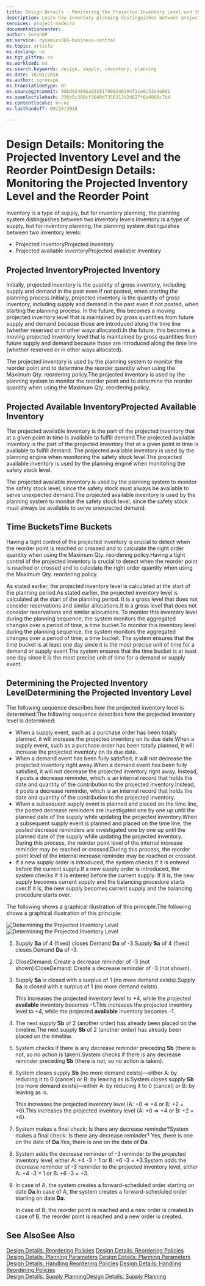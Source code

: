 ```yaml
---
title: Design Details - Monitoring the Projected Inventory Level and the Reorder Point | Microsoft Docs
description: Learn how inventory planning distinguishes between projected inventory and projected available inventory levels.
services: project-madeira
documentationcenter: 
author: SorenGP
ms.service: dynamics365-business-central
ms.topic: article
ms.devlang: na
ms.tgt_pltfrm: na
ms.workload: na
ms.search.keywords: design, supply, inventory, planning
ms.date: 10/01/2018
ms.author: sgroespe
ms.translationtype: HT
ms.sourcegitcommit: 9dbd92409ba02281f008246194f3ce0c53e4e001
ms.openlocfilehash: 336b5c300cf3640d7356313d2d627f6b4008c7b4
ms.contentlocale: en-nz
ms.lasthandoff: 09/28/2018

---
```

# <a name="design-details-monitoring-the-projected-inventory-level-and-the-reorder-point"></a><span data-ttu-id="afcc4-103">Design Details: Monitoring the Projected Inventory Level and the Reorder Point</span><span class="sxs-lookup"><span data-stu-id="afcc4-103">Design Details: Monitoring the Projected Inventory Level and the Reorder Point</span></span>
<span data-ttu-id="afcc4-104">Inventory is a type of supply, but for inventory planning, the planning system distinguishes between two inventory levels:</span><span class="sxs-lookup"><span data-stu-id="afcc4-104">Inventory is a type of supply, but for inventory planning, the planning system distinguishes between two inventory levels:</span></span>  

* <span data-ttu-id="afcc4-105">Projected inventory</span><span class="sxs-lookup"><span data-stu-id="afcc4-105">Projected inventory</span></span>  
* <span data-ttu-id="afcc4-106">Projected available inventory</span><span class="sxs-lookup"><span data-stu-id="afcc4-106">Projected available inventory</span></span>  

## <a name="projected-inventory"></a><span data-ttu-id="afcc4-107">Projected Inventory</span><span class="sxs-lookup"><span data-stu-id="afcc4-107">Projected Inventory</span></span>  
<span data-ttu-id="afcc4-108">Initially, projected inventory is the quantity of gross inventory, including supply and demand in the past even if not posted, when starting the planning process.</span><span class="sxs-lookup"><span data-stu-id="afcc4-108">Initially, projected inventory is the quantity of gross inventory, including supply and demand in the past even if not posted, when starting the planning process.</span></span> <span data-ttu-id="afcc4-109">In the future, this becomes a moving projected inventory level that is maintained by gross quantities from future supply and demand because those are introduced along the time line (whether reserved or in other ways allocated).</span><span class="sxs-lookup"><span data-stu-id="afcc4-109">In the future, this becomes a moving projected inventory level that is maintained by gross quantities from future supply and demand because those are introduced along the time line (whether reserved or in other ways allocated).</span></span>  

<span data-ttu-id="afcc4-110">The projected inventory is used by the planning system to monitor the reorder point and to determine the reorder quantity when using the Maximum Qty. reordering policy.</span><span class="sxs-lookup"><span data-stu-id="afcc4-110">The projected inventory is used by the planning system to monitor the reorder point and to determine the reorder quantity when using the Maximum Qty. reordering policy.</span></span>  

## <a name="projected-available-inventory"></a><span data-ttu-id="afcc4-111">Projected Available Inventory</span><span class="sxs-lookup"><span data-stu-id="afcc4-111">Projected Available Inventory</span></span>  
<span data-ttu-id="afcc4-112">The projected available inventory is the part of the projected inventory that at a given point in time is available to fulfill demand.</span><span class="sxs-lookup"><span data-stu-id="afcc4-112">The projected available inventory is the part of the projected inventory that at a given point in time is available to fulfill demand.</span></span> <span data-ttu-id="afcc4-113">The projected available inventory is used by the planning engine when monitoring the safety stock level.</span><span class="sxs-lookup"><span data-stu-id="afcc4-113">The projected available inventory is used by the planning engine when monitoring the safety stock level.</span></span>  

<span data-ttu-id="afcc4-114">The projected available inventory is used by the planning system to monitor the safety stock level, since the safety stock must always be available to serve unexpected demand.</span><span class="sxs-lookup"><span data-stu-id="afcc4-114">The projected available inventory is used by the planning system to monitor the safety stock level, since the safety stock must always be available to serve unexpected demand.</span></span>  

## <a name="time-buckets"></a><span data-ttu-id="afcc4-115">Time Buckets</span><span class="sxs-lookup"><span data-stu-id="afcc4-115">Time Buckets</span></span>  
<span data-ttu-id="afcc4-116">Having a tight control of the projected inventory is crucial to detect when the reorder point is reached or crossed and to calculate the right order quantity when using the Maximum Qty. reordering policy.</span><span class="sxs-lookup"><span data-stu-id="afcc4-116">Having a tight control of the projected inventory is crucial to detect when the reorder point is reached or crossed and to calculate the right order quantity when using the Maximum Qty. reordering policy.</span></span>  

<span data-ttu-id="afcc4-117">As stated earlier, the projected inventory level is calculated at the start of the planning period.</span><span class="sxs-lookup"><span data-stu-id="afcc4-117">As stated earlier, the projected inventory level is calculated at the start of the planning period.</span></span> <span data-ttu-id="afcc4-118">It is a gross level that does not consider reservations and similar allocations.</span><span class="sxs-lookup"><span data-stu-id="afcc4-118">It is a gross level that does not consider reservations and similar allocations.</span></span> <span data-ttu-id="afcc4-119">To monitor this inventory level during the planning sequence, the system monitors the aggregated changes over a period of time, a time bucket.</span><span class="sxs-lookup"><span data-stu-id="afcc4-119">To monitor this inventory level during the planning sequence, the system monitors the aggregated changes over a period of time, a time bucket.</span></span> <span data-ttu-id="afcc4-120">The system ensures that the time bucket is at least one day since it is the most precise unit of time for a demand or supply event.</span><span class="sxs-lookup"><span data-stu-id="afcc4-120">The system ensures that the time bucket is at least one day since it is the most precise unit of time for a demand or supply event.</span></span>  

## <a name="determining-the-projected-inventory-level"></a><span data-ttu-id="afcc4-121">Determining the Projected Inventory Level</span><span class="sxs-lookup"><span data-stu-id="afcc4-121">Determining the Projected Inventory Level</span></span>  
<span data-ttu-id="afcc4-122">The following sequence describes how the projected inventory level is determined:</span><span class="sxs-lookup"><span data-stu-id="afcc4-122">The following sequence describes how the projected inventory level is determined:</span></span>  

* <span data-ttu-id="afcc4-123">When a supply event, such as a purchase order has been totally planned, it will increase the projected inventory on its due date.</span><span class="sxs-lookup"><span data-stu-id="afcc4-123">When a supply event, such as a purchase order has been totally planned, it will increase the projected inventory on its due date.</span></span>  
* <span data-ttu-id="afcc4-124">When a demand event has been fully satisfied, it will not decrease the projected inventory right away.</span><span class="sxs-lookup"><span data-stu-id="afcc4-124">When a demand event has been fully satisfied, it will not decrease the projected inventory right away.</span></span> <span data-ttu-id="afcc4-125">Instead, it posts a decrease reminder, which is an internal record that holds the date and quantity of the contribution to the projected inventory.</span><span class="sxs-lookup"><span data-stu-id="afcc4-125">Instead, it posts a decrease reminder, which is an internal record that holds the date and quantity of the contribution to the projected inventory.</span></span>  
* <span data-ttu-id="afcc4-126">When a subsequent supply event is planned and placed on the time line, the posted decrease reminders are investigated one by one up until the planned date of the supply while updating the projected inventory.</span><span class="sxs-lookup"><span data-stu-id="afcc4-126">When a subsequent supply event is planned and placed on the time line, the posted decrease reminders are investigated one by one up until the planned date of the supply while updating the projected inventory.</span></span> <span data-ttu-id="afcc4-127">During this process, the reorder point level of the internal increase reminder may be reached or crossed.</span><span class="sxs-lookup"><span data-stu-id="afcc4-127">During this process, the reorder point level of the internal increase reminder may be reached or crossed.</span></span>  
* <span data-ttu-id="afcc4-128">If a new supply order is introduced, the system checks if it is entered before the current supply.</span><span class="sxs-lookup"><span data-stu-id="afcc4-128">If a new supply order is introduced, the system checks if it is entered before the current supply.</span></span> <span data-ttu-id="afcc4-129">If it is, the new supply becomes current supply and the balancing procedure starts over.</span><span class="sxs-lookup"><span data-stu-id="afcc4-129">If it is, the new supply becomes current supply and the balancing procedure starts over.</span></span>  

<span data-ttu-id="afcc4-130">The following shows a graphical illustration of this principle:</span><span class="sxs-lookup"><span data-stu-id="afcc4-130">The following shows a graphical illustration of this principle:</span></span>  

<span data-ttu-id="afcc4-131">![Determining the Projected Inventory Level](media/nav_app_supply_planning_2_projected_inventory.png "Determining the Projected Inventory Level")</span><span class="sxs-lookup"><span data-stu-id="afcc4-131">![Determining the Projected Inventory Level](media/nav_app_supply_planning_2_projected_inventory.png "Determining the Projected Inventory Level")</span></span>  

1. <span data-ttu-id="afcc4-132">Supply **Sa** of 4 (fixed) closes Demand **Da** of -3.</span><span class="sxs-lookup"><span data-stu-id="afcc4-132">Supply **Sa** of 4 (fixed) closes Demand **Da** of -3.</span></span>  
2. <span data-ttu-id="afcc4-133">CloseDemand: Create a decrease reminder of -3 (not shown).</span><span class="sxs-lookup"><span data-stu-id="afcc4-133">CloseDemand: Create a decrease reminder of -3 (not shown).</span></span>  
3. <span data-ttu-id="afcc4-134">Supply **Sa** is closed with a surplus of 1 (no more demand exists).</span><span class="sxs-lookup"><span data-stu-id="afcc4-134">Supply **Sa** is closed with a surplus of 1 (no more demand exists).</span></span>  

     <span data-ttu-id="afcc4-135">This increases the projected inventory level to +4, while the projected **available** inventory becomes -1.</span><span class="sxs-lookup"><span data-stu-id="afcc4-135">This increases the projected inventory level to +4, while the projected **available** inventory becomes -1.</span></span>  

4. <span data-ttu-id="afcc4-136">The next supply **Sb** of 2 (another order) has already been placed on the timeline.</span><span class="sxs-lookup"><span data-stu-id="afcc4-136">The next supply **Sb** of 2 (another order) has already been placed on the timeline.</span></span>  
5. <span data-ttu-id="afcc4-137">System checks if there is any decrease reminder preceding **Sb** (there is not, so no action is taken).</span><span class="sxs-lookup"><span data-stu-id="afcc4-137">System checks if there is any decrease reminder preceding **Sb** (there is not, so no action is taken).</span></span>  
6. <span data-ttu-id="afcc4-138">System closes supply **Sb** (no more demand exists)—either A: by reducing it to 0 (cancel) or B: by leaving as is.</span><span class="sxs-lookup"><span data-stu-id="afcc4-138">System closes supply **Sb** (no more demand exists)—either A: by reducing it to 0 (cancel) or B: by leaving as is.</span></span>  

     <span data-ttu-id="afcc4-139">This increases the projected inventory level (A: +0 => +4 or B: +2 = +6).</span><span class="sxs-lookup"><span data-stu-id="afcc4-139">This increases the projected inventory level (A: +0 => +4 or B: +2 = +6).</span></span>  

7. <span data-ttu-id="afcc4-140">System makes a final check: Is there any decrease reminder?</span><span class="sxs-lookup"><span data-stu-id="afcc4-140">System makes a final check: Is there any decrease reminder?</span></span> <span data-ttu-id="afcc4-141">Yes, there is one on the date of **Da**.</span><span class="sxs-lookup"><span data-stu-id="afcc4-141">Yes, there is one on the date of **Da**.</span></span>  
8. <span data-ttu-id="afcc4-142">System adds the decrease reminder of -3 reminder to the projected inventory level, either A: +4 -3 = 1 or B: +6 -3 = +3.</span><span class="sxs-lookup"><span data-stu-id="afcc4-142">System adds the decrease reminder of -3 reminder to the projected inventory level, either A: +4 -3 = 1 or B: +6 -3 = +3.</span></span>  
9. <span data-ttu-id="afcc4-143">In case of A, the system creates a forward-scheduled order starting on date **Da**.</span><span class="sxs-lookup"><span data-stu-id="afcc4-143">In case of A, the system creates a forward-scheduled order starting on date **Da**.</span></span>  

     <span data-ttu-id="afcc4-144">In case of B, the reorder point is reached and a new order is created.</span><span class="sxs-lookup"><span data-stu-id="afcc4-144">In case of B, the reorder point is reached and a new order is created.</span></span>  

## <a name="see-also"></a><span data-ttu-id="afcc4-145">See Also</span><span class="sxs-lookup"><span data-stu-id="afcc4-145">See Also</span></span>  
<span data-ttu-id="afcc4-146">[Design Details: Reordering Policies](design-details-reordering-policies.md) </span><span class="sxs-lookup"><span data-stu-id="afcc4-146">[Design Details: Reordering Policies](design-details-reordering-policies.md) </span></span>  
<span data-ttu-id="afcc4-147">[Design Details: Planning Parameters](design-details-planning-parameters.md) </span><span class="sxs-lookup"><span data-stu-id="afcc4-147">[Design Details: Planning Parameters](design-details-planning-parameters.md) </span></span>  
<span data-ttu-id="afcc4-148">[Design Details: Handling Reordering Policies](design-details-handling-reordering-policies.md) </span><span class="sxs-lookup"><span data-stu-id="afcc4-148">[Design Details: Handling Reordering Policies](design-details-handling-reordering-policies.md) </span></span>  
[<span data-ttu-id="afcc4-149">Design Details: Supply Planning</span><span class="sxs-lookup"><span data-stu-id="afcc4-149">Design Details: Supply Planning</span></span>](design-details-supply-planning.md)

